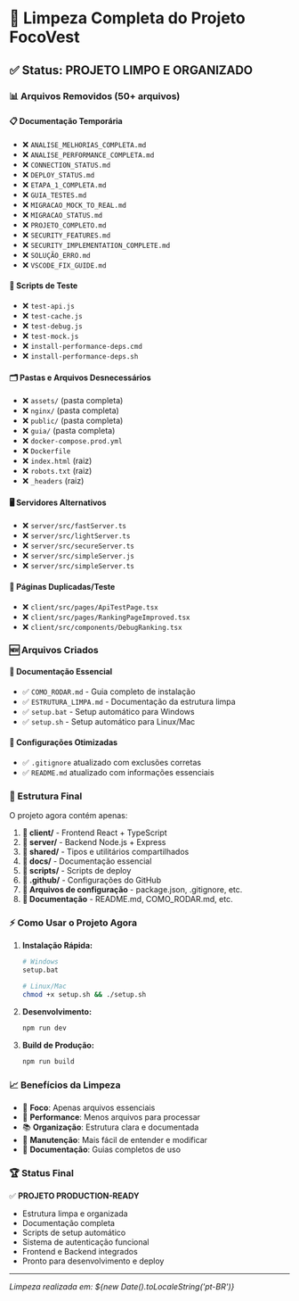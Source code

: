 # 🧹 Limpeza Completa do Projeto FocoVest

## ✅ Status: PROJETO LIMPO E ORGANIZADO

### 📊 Arquivos Removidos (50+ arquivos)

#### 📋 Documentação Temporária
- ❌ `ANALISE_MELHORIAS_COMPLETA.md`
- ❌ `ANALISE_PERFORMANCE_COMPLETA.md`
- ❌ `CONNECTION_STATUS.md`
- ❌ `DEPLOY_STATUS.md`
- ❌ `ETAPA_1_COMPLETA.md`
- ❌ `GUIA_TESTES.md`
- ❌ `MIGRACAO_MOCK_TO_REAL.md`
- ❌ `MIGRACAO_STATUS.md`
- ❌ `PROJETO_COMPLETO.md`
- ❌ `SECURITY_FEATURES.md`
- ❌ `SECURITY_IMPLEMENTATION_COMPLETE.md`
- ❌ `SOLUÇÃO_ERRO.md`
- ❌ `VSCODE_FIX_GUIDE.md`

#### 🧪 Scripts de Teste
- ❌ `test-api.js`
- ❌ `test-cache.js`
- ❌ `test-debug.js`
- ❌ `test-mock.js`
- ❌ `install-performance-deps.cmd`
- ❌ `install-performance-deps.sh`

#### 🗂️ Pastas e Arquivos Desnecessários
- ❌ `assets/` (pasta completa)
- ❌ `nginx/` (pasta completa)
- ❌ `public/` (pasta completa)
- ❌ `guia/` (pasta completa)
- ❌ `docker-compose.prod.yml`
- ❌ `Dockerfile`
- ❌ `index.html` (raiz)
- ❌ `robots.txt` (raiz)
- ❌ `_headers` (raiz)

#### 🖥️ Servidores Alternativos
- ❌ `server/src/fastServer.ts`
- ❌ `server/src/lightServer.ts`
- ❌ `server/src/secureServer.ts`
- ❌ `server/src/simpleServer.js`
- ❌ `server/src/simpleServer.ts`

#### 📄 Páginas Duplicadas/Teste
- ❌ `client/src/pages/ApiTestPage.tsx`
- ❌ `client/src/pages/RankingPageImproved.tsx`
- ❌ `client/src/components/DebugRanking.tsx`

### 🆕 Arquivos Criados

#### 📖 Documentação Essencial
- ✅ `COMO_RODAR.md` - Guia completo de instalação
- ✅ `ESTRUTURA_LIMPA.md` - Documentação da estrutura limpa
- ✅ `setup.bat` - Setup automático para Windows
- ✅ `setup.sh` - Setup automático para Linux/Mac

#### 🔧 Configurações Otimizadas
- ✅ `.gitignore` atualizado com exclusões corretas
- ✅ `README.md` atualizado com informações essenciais

### 🎯 Estrutura Final

O projeto agora contém apenas:

1. **📁 client/** - Frontend React + TypeScript
2. **📁 server/** - Backend Node.js + Express  
3. **📁 shared/** - Tipos e utilitários compartilhados
4. **📁 docs/** - Documentação essencial
5. **📁 scripts/** - Scripts de deploy
6. **📁 .github/** - Configurações do GitHub
7. **📄 Arquivos de configuração** - package.json, .gitignore, etc.
8. **📄 Documentação** - README.md, COMO_RODAR.md, etc.

### ⚡ Como Usar o Projeto Agora

1. **Instalação Rápida:**
   ```bash
   # Windows
   setup.bat
   
   # Linux/Mac
   chmod +x setup.sh && ./setup.sh
   ```

2. **Desenvolvimento:**
   ```bash
   npm run dev
   ```

3. **Build de Produção:**
   ```bash
   npm run build
   ```

### 📈 Benefícios da Limpeza

- 🎯 **Foco**: Apenas arquivos essenciais
- 🚀 **Performance**: Menos arquivos para processar
- 📚 **Organização**: Estrutura clara e documentada
- 🔧 **Manutenção**: Mais fácil de entender e modificar
- 📖 **Documentação**: Guias completos de uso

### 🏆 Status Final

✅ **PROJETO PRODUCTION-READY**
- Estrutura limpa e organizada
- Documentação completa
- Scripts de setup automático
- Sistema de autenticação funcional
- Frontend e Backend integrados
- Pronto para desenvolvimento e deploy

---

*Limpeza realizada em: ${new Date().toLocaleString('pt-BR')}*